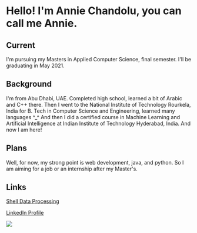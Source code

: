 # Hello! I'm Annie Chandolu, you can call me Annie.

## Current
I'm pursuing my Masters in Applied Computer Science, final semester. I'll be graduating in May 2021.

## Background
I'm from Abu Dhabi, UAE. Completed high school, learned a bit of Arabic and C++ there. Then I went to the National Institute of Technology Rourkela, India for B. Tech in Computer Science and Engineering, learned many languages ^_^ And then I did a certified course in Machine Learning and Artificial Intelligence at Indian Institute of Technology Hyderabad, India. And now I am here!

## Plans
Well, for now, my strong point is web development, java, and python. So I am aiming for a job or an internship after my Master's.

## Links

[Shell Data Processing](https://github.com/annie0sc/shell-data-processing)

[LinkedIn Profile](https://www.linkedin.com/in/annie-chandolu/)

![](https://github.com/annie0sc/big-data-dev/blob/main/pp.png)
